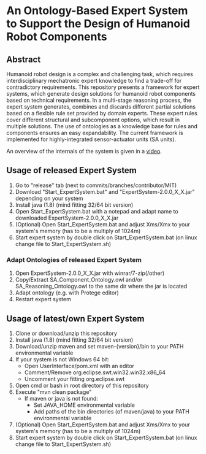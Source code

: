 # An Ontology-Based Expert System to Support the Design of Humanoid Robot Components

## Abstract

Humanoid robot design is a complex and challenging task, which requires interdisciplinary mechatronic expert knowledge to find a trade-off for contradictory requirements. This repository presents a framework for expert systems, which generate design solutions for humanoid robot components based on technical requirements. In a multi-stage reasoning process, the expert system generates, combines and discards different partial solutions based on a flexible rule set provided by domain experts. These expert rules cover different structural and subcomponent options, which result in multiple solutions. The use of ontologies as a knowledge base for rules and components ensures an easy expandability. The current framework is implemented for highly-integrated sensor-actuator units (SA units).

An overview of the internals of the system is given in a [video](documentation/ExpertSystem_Overview.mp4).

## Usage of released Expert System

1. Go to "release" tab (next to commits/branches/contributor/MIT)
2. Download "Start_ExpertSystem.bat" and "ExpertSystem-2.0.0_X_X.jar" depending on your system
3. Install java (1.8) (mind fitting 32/64 bit version)
4. Open Start_ExpertSystem.bat with a notepad and adapt name to downloaded ExpertSystem-2.0.0_X_X.jar
5. (Optional) Open Start_ExpertSystem.bat and adjust Xms/Xmx to your system's memory (has to be a multiply of 1024m)
6. Start expert system by double click on Start_ExpertSystem.bat (on linux change file to Start_ExpertSystem.sh)

### Adapt Ontologies of released Expert System

1. Open ExpertSystem-2.0.0_X_X.jar with winrar/7-zip(/other)
2. Copy/Extract SA_Component_Ontology.owl and/or SA_Reasoning_Ontology.owl to the same dir where the jar is located
3. Adapt ontology (e.g. with Protege editor)
4. Restart expert system

## Usage of latest/own Expert System

1. Clone or download/unzip this repository
2. Install java (1.8) (mind fitting 32/64 bit version)
3. Download/unzip maven and set maven-{version}/bin to your PATH environmental variable
4. If your system is not Windows 64 bit:
    * Open UserInterface/pom.xml with an editor
    * Comment/Remove org.eclipse.swt.win32.win32.x86_64
    * Uncomment your fitting org.eclipse.swt
5. Open cmd or bash in root directory of this repository
6. Execute "mvn clean package"
    * If maven or java is not found:
        * Set JAVA_HOME environmental variable
        * Add paths of the bin directories (of maven/java) to your PATH environmental variable
7. (Optional) Open Start_ExpertSystem.bat and adjust Xms/Xmx to your system's memory (has to be a multiply of 1024m)
8. Start expert system by double click on Start_ExpertSystem.bat (on linux change file to Start_ExpertSystem.sh)
